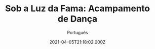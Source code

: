 ---
id: 'c2e6672a-3f18-4163-9e70-ac3c03607a09'
type: 'movie' # Filme, Série, Anime
title: "Sob a Luz da Fama: Acampamento de Dança"
synopsis: ["Jonathan Reeves (Gallagher) recebe a tarefa de infundir estilos mais modernos de ensino na Academia Americana de Ballet e pede ajuda de seus principais coreógragos Charlie (Radetsky), Cooper (Stiefel) and Tommy (Wormald), para recrutar bailarinos que disputarão num acampamento, a chance de uma vaga na Academia. Bella Parker (Muñoz), que sempre viveu na sombra de sua irmã bem sucedida, Kate (Smith), finalmente recebe sua chance de entrar em cena como uma das bailarina recrutadas pro acampamento. Os estudantes veteranos Cooper e Charlie também aparecem para ajudar os aspirantes.",
]
originalTitle: "Center Stage: On Pointe"
date: '2021-04-05T21:18:02.000Z'
update: '2021-04-05T21:18:02.000Z'
releaseDate: '2016-06-25T03:00:00.000Z'
imdb:
  rating: '5.9' # 8.5
  id: '' # tt0470752
duration: '0h 0m'
trailer:
  urls: [
    '8RfeR0P1VNU',
  ]
tags: ['1080p']
genre: ['Drama'] #
quality: 'WEB-DL 1080p' # BluRay, WEB-DL, HDTV, WEB-DL4K, WEB-DLe
format: 'Mkv' # MKV, MP4, TS
audio: 'Português, Inglês' # Dublado, Legendado, Dual Audio, Dub & Leg
subtitle: 'Português' # Português, inglês,
size: '3.75 GB' # 4.8 GB
audioQuality: 10
videoQuality: 10
directors: []
#  - name: 'Lana Wachowski'
#    image: ''
#  - name: 'Lilly Wachowski'
#    image: ''
cast: []
#  - name: 'Keanu Reeves'
#    image: ''
#    characterName: 'Neo'
writers: []
#  - name: ''
#    image: ''
maturityRating:
  age: '' # L , 10, 12, 14, 16, 18
  topics: [''] # Violence, Illegal drugs, Inappropriate Language, Legal Drugs, Sexual Content, Extreme Violence
###########################################
download:
  
  - url: 'magnet:?xt=urn:btih:567C31CE6EA61FEE184538CD2BF8A076066C91D9&dn=Sob%20a%20Luz%20da%20Fama%20-%20Acampamento%20de%20Dan%c3%a7a%202016%20%281080p%29%20LAPUMiA&tr=udp%3a%2f%2ftracker.openbittorrent.com%3a80%2fannounce&tr=udp%3a%2f%2ftracker.opentrackr.org%3a1337%2fannounce&tr=udp%3a%2f%2ftracker.openbittorrent.com%3a80%2fannounce&tr=udp%3a%2f%2ftracker.opentrackr.org%3a1337%2fannounce&tr=udp%3a%2f%2ftracker.trackerfix.com%3a81%2fannounce&tr=udp%3a%2f%2ftracker.coppersurfer.tk%3a6969%2fannounce&tr=udp%3a%2f%2ftracker.leechers-paradise.org%3a6969%2fannounce&tr=udp%3a%2f%2feddie4.nl%3a6969%2fannounce&tr=udp%3a%2f%2fp4p.arenabg.com%3a1337%2fannounce&tr=udp%3a%2f%2fexplodie.org%3a6969%2fannounce&tr=udp%3a%2f%2fzer0day.ch%3a1337%2fannounce'
    resolution: '1080p' # 720p, 1080p, 4K,
    audio: 'Dual Áudio' # Dublado, Legendado, Dual Audio
    size: '' # 4.8 GB
    quality: '' # BluRay, WEB-DL
    format: '' # MKV
images:
  cover: '/assets/movies/sob-a-luz-da-fama-acampamento-de-danca.jpg'
  background: '/assets/movies/'
---